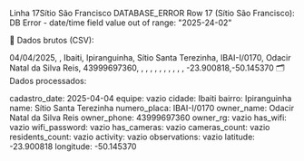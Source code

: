 Linha 17Sítio São Francisco
DATABASE_ERROR
Row 17 (Sítio São Francisco): DB Error - date/time field value out of range: "2025-24-02"

📄 Dados brutos (CSV):

04/04/2025, , Ibaiti, Ipiranguinha, Sítio Santa Terezinha, IBAI-I/0170, Odacir Natal da Silva Reis, 43999697360, , , , , , , , , , , -23.900818,-50.145370
🗂️ Dados processados:

cadastro_date:
2025-04-04
equipe:
vazio
cidade:
Ibaiti
bairro:
Ipiranguinha
name:
Sítio Santa Terezinha
numero_placa:
IBAI-I/0170
owner_name:
Odacir Natal da Silva Reis
owner_phone:
43999697360
owner_rg:
vazio
has_wifi:
vazio
wifi_password:
vazio
has_cameras:
vazio
cameras_count:
vazio
residents_count:
vazio
activity:
vazio
observations:
vazio
latitude:
-23.900818
longitude:
-50.145370
